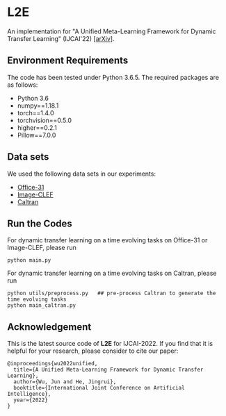 # L2E
An implementation for "A Unified Meta-Learning Framework for Dynamic Transfer Learning" (IJCAI'22) [[arXiv]](https://arxiv.org/pdf/2207.01784.pdf).

## Environment Requirements
The code has been tested under Python 3.6.5. The required packages are as follows:
* Python 3.6
* numpy==1.18.1
* torch==1.4.0
* torchvision==0.5.0
* higher==0.2.1
* Pillow==7.0.0

## Data sets
We used the following data sets in our experiments:
* [Office-31](https://people.eecs.berkeley.edu/~jhoffman/domainadapt/)
* [Image-CLEF](https://drive.google.com/file/d/0B9kJH0-rJ2uRS3JILThaQXJhQlk/view)
* [Caltran](http://cma.berkeleyvision.org/)

## Run the Codes
For dynamic transfer learning on a time evolving tasks on Office-31 or Image-CLEF, please run
```
python main.py
```

For dynamic transfer learning on a time evolving tasks on Caltran, please run
```
python utils/preprocess.py   ## pre-process Caltran to generate the time evolving tasks
python main_caltran.py
```

## Acknowledgement
This is the latest source code of **L2E** for IJCAI-2022. If you find that it is helpful for your research, please consider to cite our paper:

```
@inproceedings{wu2022unified,
  title={A Unified Meta-Learning Framework for Dynamic Transfer Learning},
  author={Wu, Jun and He, Jingrui},
  booktitle={International Joint Conference on Artificial Intelligence},
  year={2022}
}
```
